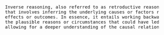 <pre>
  Inverse reasoning, also referred to as retroductive reasoning, is a cognitive process 
  that involves inferring the underlying causes or factors responsible for observed 
  effects or outcomes. In essence, it entails working backwards from the result to uncover 
  the plausible reasons or circumstances that could have led to the observed consequence, 
  allowing for a deeper understanding of the causal relationships between events or phenomena.
</pre>
